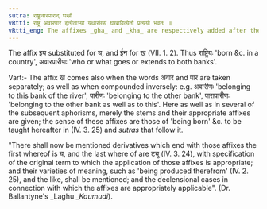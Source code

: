 ```yaml
---
sutra: राष्ट्रावारपाराद् घखौ
vRtti: राष्ट्र अवारपार इत्येताभ्यां यथासंख्यं घखावित्येतौ प्रत्ययौ भवतः ॥
vRtti_eng: The affixes _gha_ and _kha_ are respectively added after the words राष्ट्र and अवारपार ॥
---
```

The affix इय substituted for घ, and ईन for ख (VII. 1. 2). Thus राष्ट्रियः 'born &c. in a country', अवारपारीणः 'who or what goes or extends to both banks'.

Vart:- The affix ख comes also when the words अवार and पार are taken separately; as well as when compounded inversely: e.g. अवारीणः 'belonging to this bank of the river', पारीणः 'belonging to the other bank', पारावारीणः 'belonging to the other bank as well as to this'. Here as well as in several of the subsequent aphorisms, merely the stems and their appropriate affixes are given; the sense of these affixes are those of 'being born' &c. to be taught hereafter in (IV. 3. 25) and _sutras_ that follow it.

"There shall now be mentioned derivatives which end with those affixes the first whereof is घ, and the last where of are ट्यु (IV. 3. 24), with specification of the original term to which the application of those affixes is appropriate; and their varieties of meaning, such as 'being produced therefrom' (IV. 2. 25), and the like, shall be mentioned; and the declensional cases in connection with which the affixes are appropriately applicable". (Dr. Ballantyne's _Laghu __Kaumudi_).
